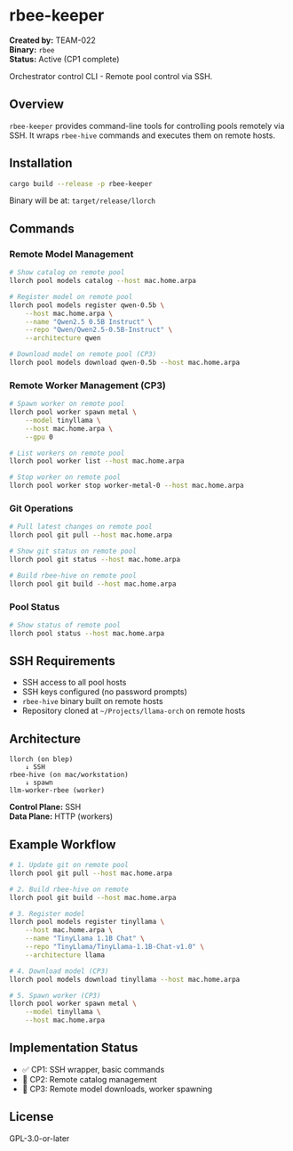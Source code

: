 # rbee-keeper

**Created by:** TEAM-022  
**Binary:** `rbee`  
**Status:** Active (CP1 complete)

Orchestrator control CLI - Remote pool control via SSH.

## Overview

`rbee-keeper` provides command-line tools for controlling pools remotely via SSH. It wraps `rbee-hive` commands and executes them on remote hosts.

## Installation

```bash
cargo build --release -p rbee-keeper
```

Binary will be at: `target/release/llorch`

## Commands

### Remote Model Management

```bash
# Show catalog on remote pool
llorch pool models catalog --host mac.home.arpa

# Register model on remote pool
llorch pool models register qwen-0.5b \
    --host mac.home.arpa \
    --name "Qwen2.5 0.5B Instruct" \
    --repo "Qwen/Qwen2.5-0.5B-Instruct" \
    --architecture qwen

# Download model on remote pool (CP3)
llorch pool models download qwen-0.5b --host mac.home.arpa
```

### Remote Worker Management (CP3)

```bash
# Spawn worker on remote pool
llorch pool worker spawn metal \
    --model tinyllama \
    --host mac.home.arpa \
    --gpu 0

# List workers on remote pool
llorch pool worker list --host mac.home.arpa

# Stop worker on remote pool
llorch pool worker stop worker-metal-0 --host mac.home.arpa
```

### Git Operations

```bash
# Pull latest changes on remote pool
llorch pool git pull --host mac.home.arpa

# Show git status on remote pool
llorch pool git status --host mac.home.arpa

# Build rbee-hive on remote pool
llorch pool git build --host mac.home.arpa
```

### Pool Status

```bash
# Show status of remote pool
llorch pool status --host mac.home.arpa
```

## SSH Requirements

- SSH access to all pool hosts
- SSH keys configured (no password prompts)
- `rbee-hive` binary built on remote hosts
- Repository cloned at `~/Projects/llama-orch` on remote hosts

## Architecture

```
llorch (on blep)
    ↓ SSH
rbee-hive (on mac/workstation)
    ↓ spawn
llm-worker-rbee (worker)
```

**Control Plane:** SSH  
**Data Plane:** HTTP (workers)

## Example Workflow

```bash
# 1. Update git on remote pool
llorch pool git pull --host mac.home.arpa

# 2. Build rbee-hive on remote
llorch pool git build --host mac.home.arpa

# 3. Register model
llorch pool models register tinyllama \
    --host mac.home.arpa \
    --name "TinyLlama 1.1B Chat" \
    --repo "TinyLlama/TinyLlama-1.1B-Chat-v1.0" \
    --architecture llama

# 4. Download model (CP3)
llorch pool models download tinyllama --host mac.home.arpa

# 5. Spawn worker (CP3)
llorch pool worker spawn metal \
    --model tinyllama \
    --host mac.home.arpa
```

## Implementation Status

- ✅ CP1: SSH wrapper, basic commands
- 🚧 CP2: Remote catalog management
- 🚧 CP3: Remote model downloads, worker spawning

## License

GPL-3.0-or-later
